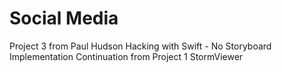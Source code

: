 # Social Media 
Project 3 from Paul Hudson Hacking with Swift - No Storyboard Implementation
Continuation from Project 1 StormViewer
